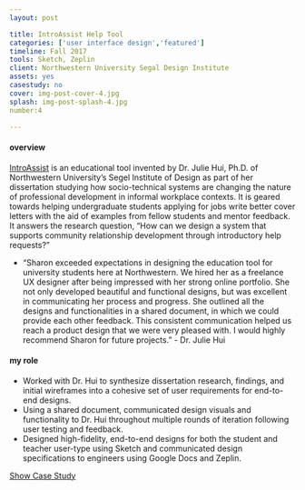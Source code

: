 ```yaml
---
layout: post

title: IntroAssist Help Tool
categories: ['user interface design','featured']
timeline: Fall 2017
tools: Sketch, Zeplin
client: Northwestern University Segal Design Institute
assets: yes
casestudy: no
cover: img-post-cover-4.jpg
splash: img-post-splash-4.jpg
number:4

---
```


<h4 class="heading heading--regular heading--emphasize">overview</h4>
<div class="marker-post-heading"></div>
<p>
	<a href="#">IntroAssist</a> is an educational tool invented by Dr. Julie Hui, Ph.D. of Northwestern University’s Segel Institute of Design as part of her dissertation studying how socio-technical systems are changing the nature of professional development in informal workplace contexts. It is geared towards helping undergraduate students applying for jobs write better cover letters with the aid of examples from fellow students and mentor feedback. It answers the research question, “How can we design a system that supports community relationship development through introductory help requests?”
	<div class="post__quote">
		<ul>
			<li>
				“Sharon exceeded expectations in designing the education tool for university students here at Northwestern. We hired her as a freelance UX designer after being impressed with her strong online portfolio. She not only developed beautiful and functional designs, but was excellent in communicating her process and progress. She outlined all the designs and functionalities in a shared document, in which we could provide each other feedback. This consistent communication helped us reach a product design that we were very pleased with. I would highly recommend Sharon for future projects.” - Dr. Julie Hui
			</li>
		</ul>
	</div>
</p>

<h4 class="heading heading--regular heading--emphasize post__heading--stacked">my role</h4>
<div class="marker-post-heading"></div>
<ul>
	<li>Worked with Dr. Hui to synthesize dissertation research, findings, and initial wireframes into a cohesive set of user requirements for end-to-end designs.</li>
	<li>Using a shared document, communicated design visuals and functionality to Dr. Hui throughout multiple rounds of iteration following user testing and feedback.</li>
	<li>Designed high-fidelity, end-to-end designs for both the student and teacher user-type using Sketch and communicated design specifications to engineers using Google Docs and Zeplin.</li>
</ul>

<div class="container__button">
	<a id="showcasestudy" class="button__case-study heading heading--regular heading--emphasize" href="#">Show Case Study</a>
</div>
